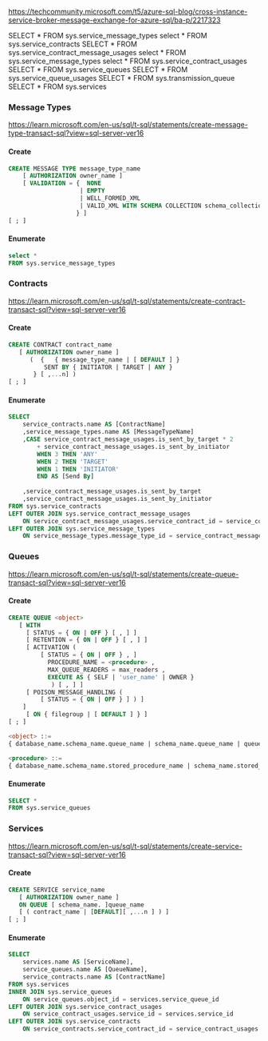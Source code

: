 

https://techcommunity.microsoft.com/t5/azure-sql-blog/cross-instance-service-broker-message-exchange-for-azure-sql/ba-p/2217323


SELECT *
FROM sys.service_message_types
select *
FROM sys.service_contracts
SELECT *
FROM sys.service_contract_message_usages
select *
FROM sys.service_message_types
select *
FROM sys.service_contract_usages
SELECT *
FROM sys.service_queues
SELECT *
FROM sys.service_queue_usages
SELECT *
FROM sys.transmission_queue
SELECT *
FROM sys.services

### Message Types

https://learn.microsoft.com/en-us/sql/t-sql/statements/create-message-type-transact-sql?view=sql-server-ver16

#### Create

```sql
CREATE MESSAGE TYPE message_type_name  
    [ AUTHORIZATION owner_name ]  
    [ VALIDATION = {  NONE  
                    | EMPTY   
                    | WELL_FORMED_XML  
                    | VALID_XML WITH SCHEMA COLLECTION schema_collection_name  
                   } ]  
[ ; ]  
```

#### Enumerate

```sql
select *
FROM sys.service_message_types
```

### Contracts

https://learn.microsoft.com/en-us/sql/t-sql/statements/create-contract-transact-sql?view=sql-server-ver16

#### Create

```sql
CREATE CONTRACT contract_name  
   [ AUTHORIZATION owner_name ]  
      (  {   { message_type_name | [ DEFAULT ] }  
          SENT BY { INITIATOR | TARGET | ANY }   
       } [ ,...n] )   
[ ; ]  
```

#### Enumerate

```sql
SELECT 
	service_contracts.name AS [ContractName]
	,service_message_types.name AS [MessageTypeName]
	,CASE service_contract_message_usages.is_sent_by_target * 2
		+ service_contract_message_usages.is_sent_by_initiator
		WHEN 3 THEN 'ANY'
		WHEN 2 THEN 'TARGET'
		WHEN 1 THEN 'INITIATOR'
		END AS [Send By]
	 
	,service_contract_message_usages.is_sent_by_target 
	,service_contract_message_usages.is_sent_by_initiator
FROM sys.service_contracts
LEFT OUTER JOIN sys.service_contract_message_usages
	ON service_contract_message_usages.service_contract_id = service_contracts.service_contract_id
LEFT OUTER JOIN sys.service_message_types
	ON service_message_types.message_type_id = service_contract_message_usages.message_type_id
```

### Queues

https://learn.microsoft.com/en-us/sql/t-sql/statements/create-queue-transact-sql?view=sql-server-ver16

#### Create

```sql
CREATE QUEUE <object>
   [ WITH
     [ STATUS = { ON | OFF } [ , ] ]
     [ RETENTION = { ON | OFF } [ , ] ]
     [ ACTIVATION (
         [ STATUS = { ON | OFF } , ]
           PROCEDURE_NAME = <procedure> ,
           MAX_QUEUE_READERS = max_readers ,
           EXECUTE AS { SELF | 'user_name' | OWNER }
            ) [ , ] ]
     [ POISON_MESSAGE_HANDLING (
         [ STATUS = { ON | OFF } ] ) ]
    ]
     [ ON { filegroup | [ DEFAULT ] } ]
[ ; ]

<object> ::=
{ database_name.schema_name.queue_name | schema_name.queue_name | queue_name }

<procedure> ::=
{ database_name.schema_name.stored_procedure_name | schema_name.stored_procedure_name | stored_procedure_name }
```

#### Enumerate

```sql
SELECT *
FROM sys.service_queues
```

### Services

https://learn.microsoft.com/en-us/sql/t-sql/statements/create-service-transact-sql?view=sql-server-ver16

#### Create

```sql
CREATE SERVICE service_name  
   [ AUTHORIZATION owner_name ]  
   ON QUEUE [ schema_name. ]queue_name  
   [ ( contract_name | [DEFAULT][ ,...n ] ) ]  
[ ; ]
```


#### Enumerate

```sql
SELECT 
	services.name AS [ServiceName],
	service_queues.name AS [QueueName],
	service_contracts.name AS [ContractName]
FROM sys.services
INNER JOIN sys.service_queues
	ON service_queues.object_id = services.service_queue_id
LEFT OUTER JOIN sys.service_contract_usages
	ON service_contract_usages.service_id = services.service_id
LEFT OUTER JOIN sys.service_contracts
	ON service_contracts.service_contract_id = service_contract_usages.service_contract_id
```